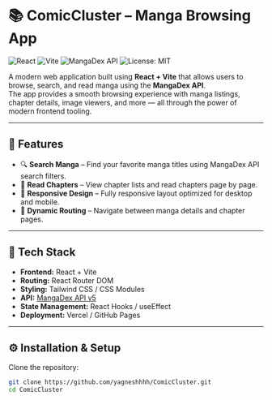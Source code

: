 # 📚 ComicCluster – Manga Browsing App

![React](https://img.shields.io/badge/React-18.0+-61DAFB?logo=react&logoColor=white)
![Vite](https://img.shields.io/badge/Vite-Build-646CFF?logo=vite&logoColor=white)
![MangaDex API](https://img.shields.io/badge/MangaDex-API-orange)
![License: MIT](https://img.shields.io/badge/License-MIT-green.svg)

A modern web application built using **React + Vite** that allows users to browse, search, and read manga using the **MangaDex API**.  
The app provides a smooth browsing experience with manga listings, chapter details, image viewers, and more — all through the power of modern frontend tooling.

---

## 🚀 Features

- 🔍 **Search Manga** – Find your favorite manga titles using MangaDex API search filters.  
- 📖 **Read Chapters** – View chapter lists and read chapters page by page.   
- 🎨 **Responsive Design** – Fully responsive layout optimized for desktop and mobile.  
- 🔄 **Dynamic Routing** – Navigate between manga details and chapter pages.
    

---

## 🧩 Tech Stack

- **Frontend:** React + Vite  
- **Routing:** React Router DOM  
- **Styling:** Tailwind CSS / CSS Modules  
- **API:** [MangaDex API v5](https://api.mangadex.org/docs)  
- **State Management:** React Hooks / useEffect  
- **Deployment:** Vercel  / GitHub Pages  

---

## ⚙️ Installation & Setup

Clone the repository:

```bash
git clone https://github.com/yagneshhhh/ComicCluster.git
cd ComicCluster
